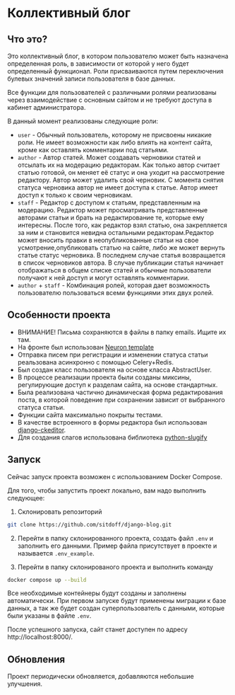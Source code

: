# Коллективный блог

## Что это?

Это коллективный блог, в котором пользователю может быть назначена определенная роль, в зависимости от которой у него будет определенный функционал.
Роли присваиваются путем переключения булевых значений записи пользователя в базе данных.

Все функции для пользователей с различными ролями реализованы через взаимодействие с основным сайтом и не требуют доступа в кабинет администратора.

В данный момент реализованы следующие роли:

-   `user` - Обычный пользователь, которому не присвоены никакие роли. Не имеет возможности как либо влиять на контент сайта, кроме как оставлять комментарии под статьями.
-   `author` - Автор статей. Может создавать черновики статей и отсылать их на модерацию редакторам. Как только автор считает статью готовой, он меняет её статус
    и она уходит на рассмотрение редактору. Автор может удалить свой черновик. С момента снятия статуса черновика автор не имеет доступа к статье. Автор имеет доступ к только к своим черновикам.
-   `staff` - Редактор с доступом к статьям, представленным на модерацию. Редактор может просматривать представленные авторами статьи и брать на редактирование те,
    которые ему интересны. После того, как редактор взял статью, она закрепляется за ним и становится невидна остальными редакторам.Редактор может вносить правки
    в неопубликованные статьи на свое усмотрение,опубликовать статью на сайте, либо же может вернуть статье статус черновика. В последнем случае статья возвращается
    в список черновиков автора. В случае публикации статья начинает отображаться в общем списке статей и обычные пользователи получают к ней доступ и могут оставлять
    комментарии.
-   `author` + `staff` - Комбинация ролей, которая дает возможность пользователю пользоваться всеми функциями этих двух ролей.

## Особенности проекта

-   ВНИМАНИЕ! Письма сохраняются в файлы в папку emails. Ищите их там.
-   На фронте был использован [Neuron template](https://www.tooplate.com/view/2085-neuron)
-   Отправка писем при регистрации и изменении статуса статьи реальзована асинхронно с помощью Celery+Redis.
-   Был создан класс пользователя на основе класса AbstractUser.
-   В процессе реализации проекта были созданы миксины, регулирующие доступ к разделам сайта, на основе стандартных.
-   Была реализована частично динамическая форма редактирования поста, в которой поведение при сохранении зависит от выбранного статуса статьи.
-   Функции сайта максимально покрыты тестами.
-   В качестве встроенного в формы редактора был использован [django-ckeditor](https://github.com/django-ckeditor).
-   Для создания слагов использована библиотека [python-slugify](https://pypi.org/project/python-slugify/)

## Запуск

Сейчас запуск проекта возможен с использованием Docker Compose.

Для того, чтобы запустить проект локально, вам надо выполнить следующee:

1. Склонировать репозиторий

```bash
git clone https://github.com/sitdoff/django-blog.git
```

2. Перейти в папку склонированного проекта, создать файл `.env` и заполнить его данными. Пример файла присутствует в проекте и называется `.env_example`.

3. Перейти в папку склонированого проекта и выполнить команду

```bash
docker compose up --build
```

Все необходимые контейнеры будут созданы и заполнены автоматически. При первом запуске будут применены миграции к базе данных, а так же будет создан суперпользователь
с данными, которые были указаны в файле `.env`.

После успешного запуска, сайт станет доступен по адресу http://localhost:8000/.

## Обновления

Проект периодически обновляется, добавляются небольшие улучшения.
